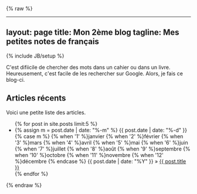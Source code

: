 {% raw %}
<!-- delete the first line -->
---
layout: page
title: Mon 2ème blog
tagline: Mes petites notes de français
---
{% include JB/setup %}

C'est difiicile de chercher des mots dans un cahier ou dans un livre.
Heureusement, c'est facile de les rechercher sur Google.  Alors, je
fais ce blog-ci.

## Articles récents

Voici une petite liste des articles.

<ul class="posts">
  {% for post in site.posts limit:5 %}
    <li><span>{% assign m = post.date | date: "%-m" %}
      {{ post.date | date: "%-d" }}
      {% case m %}
	{% when '1' %}janvier
	{% when '2' %}février
	{% when '3' %}mars
	{% when '4' %}avril
	{% when '5' %}mai
	{% when '6' %}juin
	{% when '7' %}juillet
	{% when '8' %}août
	{% when '9' %}septembre
	{% when '10' %}octobre
	{% when '11' %}novembre
	{% when '12' %}décembre
      {% endcase %}
      {{ post.date | date: "%Y" }}
    </span> &raquo; <a href="{{ BASE_PATH }}{{ post.url }}">{{ post.title }}</a></li>
  {% endfor %}
</ul>
<!-- delete the last line -->
{% endraw %}
